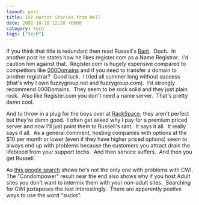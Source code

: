 ```yaml
---
layout: post
title: ISP Horror Stories from Hell
date: 2002-10-10 12:28 +0000
category: tech
tags: ["tech"]
---
```

<p>If you think that title is redundant then read Russell's <a href="https://web.archive.org/web/20021013031121/http://www.beattie.info/notebook/index.jsp?date=20021009#222556">Rant</a>.&nbsp; Ouch.&nbsp; In another post he states how he likes register.com as a Name Registrar.&nbsp; I'd caution him against that.&nbsp; Register.com is hugely expensive compared to competitors like <a href="https://web.archive.org/web/20021013031121/http://www.000domains.com/">000Domains</a> and if you need to transfer a domain to another registrar?&nbsp; Good luck.&nbsp; I tried all summer long without success (that's why I own fuzzygroup.net and fuzzygroup.com).&nbsp; I'd strongly recommend 000Domains.&nbsp; They seem to be rock solid and they just plain rock.&nbsp; Also like Register.com you don't need a name server.&nbsp; That's pretty damn cool.</p>
<p>And to throw in a plug for the boys over at <a href="https://web.archive.org/web/20021013031121/http://www.rackspace.com/">RackSpace</a>, they aren't perfect but they're damn good.&nbsp; I often get asked why I pay for a premium priced server and now I'll just point them to Russell's rant.&nbsp; It says it all.&nbsp; It really says it all.&nbsp; As a general comment, hosting companies with options at the $10 per month or lower (even if they have higher priced options) seem to always end up with problems because the customers you attract drain the lifeblood from your support techs.&nbsp; And then service suffers.&nbsp; And then you get Russell.</p>
<p>As <a href="https://web.archive.org/web/20021013031121/http://www.google.com/search?sourceid=navclient&amp;q=%22cwihosting%2E%2Bcom%22+sucks">this google search</a> shows he's not the only one with problems with CWI.&nbsp; The "Condompower" result near the end also shows why if you host Adult sites you don't want to intermix them with your non-adult sites.&nbsp; Searching for CWI juxtaposes the text interestingly.&nbsp; There are apparently postive ways to use the word "sucks".</p>